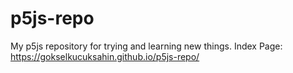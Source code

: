 # p5js-repo
My p5js repository for trying and learning new things.
Index Page: https://gokselkucuksahin.github.io/p5js-repo/

